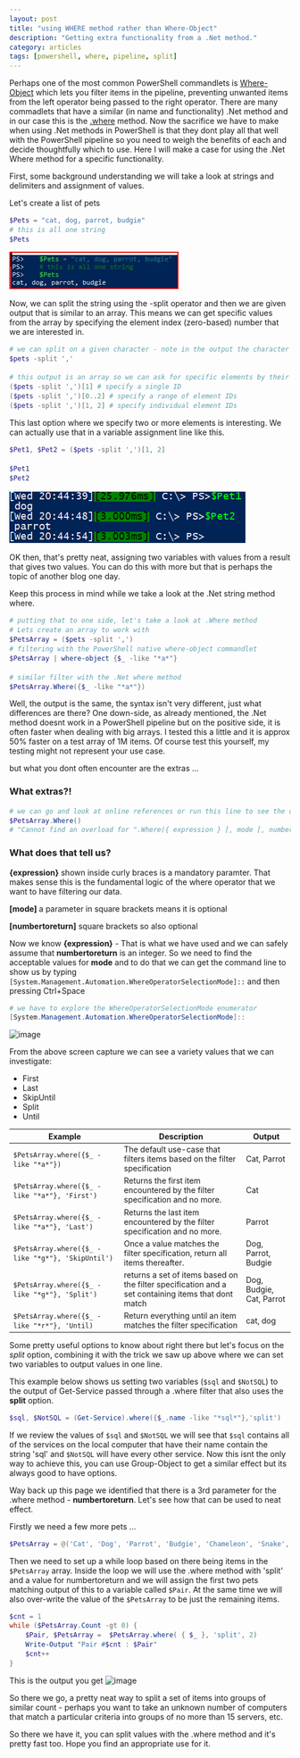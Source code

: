 ```yaml
---
layout: post
title: "using WHERE method rather than Where-Object"
description: "Getting extra functionality from a .Net method."
category: articles
tags: [powershell, where, pipeline, split]
---
```


Perhaps one of the most common PowerShell commandlets is [Where-Object](https://docs.microsoft.com/en-us/powershell/module/microsoft.powershell.core/where-object) which lets you filter items in the pipeline, preventing unwanted items from the left operator being passed to the right operator. There are many commadlets that have a similar (in name and functionality) .Net method and in our case this is the [.where](https://docs.microsoft.com/en-us/dotnet/api/system.linq.enumerable.where) method. Now the sacrifice we have to make when using .Net methods in PowerShell is that they dont play all that well with the PowerShell pipeline so you need to weigh the benefits of each and decide thoughtfully which to use. Here I will make a case for using the .Net Where method for a specific functionality.

First, some background understanding we will take a look at strings and delimiters and assignment of values.

Let's create a list of pets

````powershell
$Pets = "cat, dog, parrot, budgie"
# this is all one string
$Pets
````

![A list of pets](/images/post_images/img210315_01.jpg)

Now, we can split the string using the -split operator and then we are given output that is similar to an array. This means we can get specific values from the array by specifying the element index (zero-based) number that we are interested in.

````powershell
# we can split on a given character - note in the output the character gets consumed in the splitting
$pets -split ','

# this output is an array so we can ask for specific elements by their ID
($pets -split ',')[1] # specify a single ID
($pets -split ',')[0..2] # specify a range of element IDs
($pets -split ',')[1, 2] # specify individual element IDs
````

This last option where we specify two or more elements is interesting. We can actually use that in a variable assignment line like this.

```powershell
$Pet1, $Pet2 = ($pets -split ',')[1, 2]

$Pet1
$Pet2
```

![results of script](/images/post_images/img210317_02.png)

OK then, that's pretty neat, assigning two variables with values from a result that gives two values. You can do this with more but that is perhaps the topic of another blog one day.

Keep this process in mind while we take a look at the .Net string method where.

````powershell
# putting that to one side, let's take a look at .Where method
# Lets create an array to work with
$PetsArray = ($pets -split ',')
# filtering with the PowerShell native where-object commandlet
$PetsArray | where-object {$_ -like "*a*"}

# similar filter with the .Net where method
$PetsArray.Where({$_ -like "*a*"})
````

Well, the output is the same, the syntax isn't very different, just what differences are there? One down-side, as already mentioned, the .Net method doesnt work in a PowerShell pipeline but on the positive side, it is often faster when dealing with big arrays. I tested this a little and it is approx 50% faster on a test array of 1M items. Of course test this yourself, my testing might not represent your use case.

but what you dont often encounter are the extras ... 

### What extras?!

````powershell
# we can go and look at online references or run this line to see the options in the error message!
$PetsArray.Where()
# "Cannot find an overload for ".Where({ expression } [, mode [, numberToReturn]])" "
````
### What does that tell us? 

**{expression}** shown inside curly braces is a mandatory paramter. That makes sense this is the fundamental logic of the where operator that we want to have filtering our data.

**[mode]** a parameter in square brackets means it is optional

**[numbertoreturn]** square brackets so also optional

Now we know **{expression}** - That is what we have used and we can safely assume that **numbertoreturn** is an integer. So we need to find the acceptable values for **mode** and to do that we can get the command line to show us by typing ```[System.Management.Automation.WhereOperatorSelectionMode]::``` and then pressing Ctrl+Space
````powershell
# we have to explore the WhereOperatorSelectionMode enumerator
[System.Management.Automation.WhereOperatorSelectionMode]::  
````
![image](https://user-images.githubusercontent.com/2597535/112724968-ba6d3c80-8f0d-11eb-8b4e-de3183b605e7.png)

From the above screen capture we can see a variety values that we can investigate:
- First
- Last
- SkipUntil
- Split
- Until

|Example|Description|Output|
|---|---|---|
|```$PetsArray.where({$_ -like "*a*"})```|The default use-case that filters items based on the filter specification|Cat, Parrot|
|```$PetsArray.where({$_ -like "*a*"}, 'First')```|Returns the first item encountered by the filter specification and no more.|Cat|
|```$PetsArray.where({$_ -like "*a*"}, 'Last')```|Returns the last item encountered by the filter specification and no more.|Parrot|
|```$PetsArray.where({$_ -like "*g*"}, 'SkipUntil')```|Once a value matches the filter specification, return all items thereafter.|Dog, Parrot, Budgie|
|```$PetsArray.where({$_ -like "*g*"}, 'Split')```|returns a set of items based on the filter specification and a set containing items that dont match |Dog, Budgie, Cat, Parrot|
|```$PetsArray.where({$_ -like "*r*"}, 'Until)```|Return everything until an item matches the filter specification|cat, dog|

Some pretty useful options to know about right there but let's focus on the _split_ option, combining it with the trick we saw up above where we can set two variables to output values in one line.

This example below shows us setting two variables (````$sql```` and ````$NotSQL````) to the output of Get-Service passed through a .where filter that also uses the **split** option.
````powershell
$sql, $NotSQL = (Get-Service).where({$_.name -like "*sql*"},'split')
````
If we review the values of ````$sql```` and ````$NotSQL```` we will see that ```$sql``` contains all of the services on the local computer that have their name contain the string 'sql' and ```$NotSQL``` will have every other service. Now this isnt the only way to achieve this, you can use Group-Object to get a similar effect but its always good to have options.

Way back up this page we identified that there is a 3rd parameter for the .where method - **numbertoreturn**. Let's see how that can be used to neat effect.

Firstly we need a few more pets ...

````powershell
$PetsArray = @('Cat', 'Dog', 'Parrot', 'Budgie', 'Chameleon', 'Snake', 'Shark', 'Goldfish', 'Horse', 'Rabbit')
````

Then we need to set up a while loop based on there being items in the ```$PetsArray``` array. Inside the loop we will use the .where method with 'split' and a value for numbertoreturn and we will assign the first two pets matching output of this to a variable called ```$Pair```. At the same time we will also over-write the value of the ```$PetsArray``` to be just the remaining items.

````powershell
$cnt = 1
while ($PetsArray.Count -gt 0) {
    $Pair, $PetsArray =  $PetsArray.where( { $_ }, 'split', 2)
    Write-Output "Pair #$cnt : $Pair"
    $cnt++
}
````
This is the output you get
![image](https://user-images.githubusercontent.com/2597535/112732589-c91a1a80-8f32-11eb-842c-85e309a8b810.png)

So there we go, a pretty neat way to split a set of items into groups of similar count - perhaps you want to take an unknown number of computers that match a particular criteria into groups of no more than 15 servers, etc.

So there we have it, you can split values with the .where method and it's pretty fast too. Hope you find an appropriate use for it.
